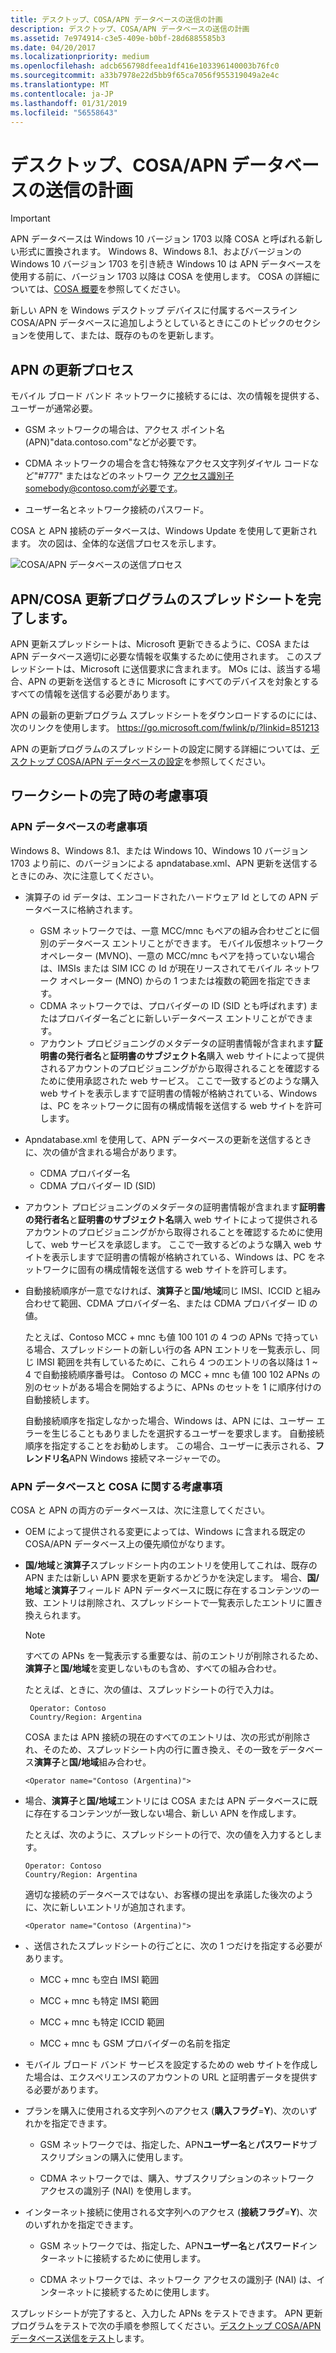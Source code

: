```yaml
---
title: デスクトップ、COSA/APN データベースの送信の計画
description: デスクトップ、COSA/APN データベースの送信の計画
ms.assetid: 7e974914-c3e5-409e-b0bf-28d6885585b3
ms.date: 04/20/2017
ms.localizationpriority: medium
ms.openlocfilehash: adcb656798dfeea1df416e103396140003b76fc0
ms.sourcegitcommit: a33b7978e22d5bb9f65ca7056f955319049a2e4c
ms.translationtype: MT
ms.contentlocale: ja-JP
ms.lasthandoff: 01/31/2019
ms.locfileid: "56558643"
---
```

# <a name="planning-your-desktop-cosaapn-database-submission"></a>デスクトップ、COSA/APN データベースの送信の計画

> [!IMPORTANT]
> APN データベースは Windows 10 バージョン 1703 以降 COSA と呼ばれる新しい形式に置換されます。 Windows 8、Windows 8.1、およびバージョンの Windows 10 バージョン 1703 を引き続き Windows 10 は APN データベースを使用する前に、バージョン 1703 以降は COSA を使用します。 COSA の詳細については、[COSA 概要](cosa-overview.md)を参照してください。

新しい APN を Windows デスクトップ デバイスに付属するベースライン COSA/APN データベースに追加しようとしているときにこのトピックのセクションを使用して、または、既存のものを更新します。

## <a name="the-apn-update-process"></a>APN の更新プロセス

モバイル ブロード バンド ネットワークに接続するには、次の情報を提供する、ユーザーが通常必要。

- GSM ネットワークの場合は、アクセス ポイント名 (APN)"data.contoso.com"などが必要です。

- CDMA ネットワークの場合を含む特殊なアクセス文字列ダイヤル コードなど"\#777" またはなどのネットワーク アクセス識別子somebody@contoso.comが必要です。

- ユーザー名とネットワーク接続のパスワード。

COSA と APN 接続のデータベースは、Windows Update を使用して更新されます。 次の図は、全体的な送信プロセスを示します。

![COSA/APN データベースの送信プロセス](images/COSA_and_APN_database_submission_process_diagram.png "COSA/APN データベースの送信プロセス")

## <a name="complete-the-apncosa-update-spreadsheet"></a>APN/COSA 更新プログラムのスプレッドシートを完了します。

APN 更新スプレッドシートは、Microsoft 更新できるように、COSA または APN データベース適切に必要な情報を収集するために使用されます。 このスプレッドシートは、Microsoft に送信要求に含まれます。 MOs には、該当する場合、APN の更新を送信するときに Microsoft にすべてのデバイスを対象とするすべての情報を送信する必要があります。

APN の最新の更新プログラム スプレッドシートをダウンロードするのにには、次のリンクを使用します。 <https://go.microsoft.com/fwlink/p/?linkid=851213>

APN の更新プログラムのスプレッドシートの設定に関する詳細については、[デスクトップ COSA/APN データベースの設定](desktop-cosa-apn-database-settings.md)を参照してください。

## <a name="considerations-when-completing-the-spreadsheet"></a>ワークシートの完了時の考慮事項

### <a name="apn-database-considerations"></a>APN データベースの考慮事項

Windows 8、Windows 8.1、または Windows 10、Windows 10 バージョン 1703 より前に、のバージョンによる apndatabase.xml、APN 更新を送信するときにのみ、次に注意してください。

- 演算子の id データは、エンコードされたハードウェア Id としての APN データベースに格納されます。
  -   GSM ネットワークでは、一意 MCC/mnc もペアの組み合わせごとに個別のデータベース エントリことができます。 モバイル仮想ネットワーク オペレーター (MVNO)、一意の MCC/mnc もペアを持っていない場合は、IMSIs または SIM ICC の Id が現在リースされてモバイル ネットワーク オペレーター (MNO) からの 1 つまたは複数の範囲を指定できます。
  -   CDMA ネットワークでは、プロバイダーの ID (SID とも呼ばれます) またはプロバイダー名ごとに新しいデータベース エントリことができます。
  -   アカウント プロビジョニングのメタデータの証明書情報が含まれます**証明書の発行者名**と**証明書のサブジェクト名**購入 web サイトによって提供されるアカウントのプロビジョニングがから取得されることを確認するために使用承認された web サービス。 ここで一致するどのような購入 web サイトを表示しますで証明書の情報が格納されている、Windows は、PC をネットワークに固有の構成情報を送信する web サイトを許可します。

- Apndatabase.xml を使用して、APN データベースの更新を送信するときに、次の値が含まれる場合があります。       
    - CDMA プロバイダー名
    - CDMA プロバイダー ID (SID)

- アカウント プロビジョニングのメタデータの証明書情報が含まれます**証明書の発行者名**と**証明書のサブジェクト名**購入 web サイトによって提供されるアカウントのプロビジョニングがから取得されることを確認するために使用して、web サービスを承認します。 ここで一致するどのような購入 web サイトを表示しますで証明書の情報が格納されている、Windows は、PC をネットワークに固有の構成情報を送信する web サイトを許可します。 

- 自動接続順序が一意でなければ、**演算子**と**国/地域**同じ IMSI、ICCID と組み合わせて範囲、CDMA プロバイダー名、または CDMA プロバイダー ID の値。

  たとえば、Contoso MCC + mnc も値 100 101 の 4 つの APNs で持っている場合、スプレッドシートの新しい行の各 APN エントリを一覧表示し、同じ IMSI 範囲を共有しているために、これら 4 つのエントリの各以降は 1 ~ 4 で自動接続順序番号は。 Contoso の MCC + mnc も値 100 102 APNs の別のセットがある場合を開始するように、APNs のセットを 1 に順序付けの自動接続します。

  自動接続順序を指定しなかった場合、Windows は、APN には、ユーザー エラーを生じることもありましたを選択するユーザーを要求します。 自動接続順序を指定することをお勧めします。 この場合、ユーザーに表示される、**フレンドリ名**APN Windows 接続マネージャーでの。

### <a name="apn-database-and-cosa-considerations"></a>APN データベースと COSA に関する考慮事項

COSA と APN の両方のデータベースは、次に注意してください。

- OEM によって提供される変更によっては、Windows に含まれる既定の COSA/APN データベース上の優先順位がなります。

- **国/地域**と**演算子**スプレッドシート内のエントリを使用してこれは、既存の APN または新しい APN 要求を更新するかどうかを決定します。 場合、**国/地域**と**演算子**フィールド APN データベースに既に存在するコンテンツの一致、エントリは削除され、スプレッドシートで一覧表示したエントリに置き換えられます。

    >[!NOTE]
    >すべての APNs を一覧表示する重要なは、前のエントリが削除されるため、**演算子**と**国/地域**を変更しないものも含め、すべての組み合わせ。

    たとえば、ときに、次の値は、スプレッドシートの行で入力は。

    ```syntax
     Operator: Contoso
     Country/Region: Argentina
    ```

    COSA または APN 接続の現在のすべてのエントリは、次の形式が削除され、そのため、スプレッドシート内の行に置き換え、その一致をデータベース**演算子**と**国/地域**組み合わせ。

    ```syntax
    <Operator name="Contoso (Argentina)">
    ```

-   場合、**演算子**と**国/地域**エントリには COSA または APN データベースに既に存在するコンテンツが一致しない場合、新しい APN を作成します。

    たとえば、次のように、スプレッドシートの行で、次の値を入力するとします。

    ```syntax
    Operator: Contoso
    Country/Region: Argentina
    ```

    適切な接続のデータベースではない、お客様の提出を承諾した後次のように、次に新しいエントリが追加されます。

    ```syntax
    <Operator name="Contoso (Argentina)">
    ```

-   、送信されたスプレッドシートの行ごとに、次の 1 つだけを指定する必要があります。

    -   MCC + mnc も空白 IMSI 範囲

    -   MCC + mnc も特定 IMSI 範囲

    -   MCC + mnc も特定 ICCID 範囲

    -   MCC + mnc も GSM プロバイダーの名前を指定

-   モバイル ブロード バンド サービスを設定するための web サイトを作成した場合は、エクスペリエンスのアカウントの URL と証明書データを提供する必要があります。

-   プランを購入に使用される文字列へのアクセス (**購入フラグ**=**Y**)、次のいずれかを指定できます。

    -   GSM ネットワークでは、指定した、APN**ユーザー名**と**パスワード**サブスクリプションの購入に使用します。

    -   CDMA ネットワークでは、購入、サブスクリプションのネットワーク アクセスの識別子 (NAI) を使用します。

-   インターネット接続に使用される文字列へのアクセス (**接続フラグ**=**Y**)、次のいずれかを指定できます。

    -   GSM ネットワークでは、指定した、APN**ユーザー名**と**パスワード**インターネットに接続するために使用します。

    -   CDMA ネットワークでは、ネットワーク アクセスの識別子 (NAI) は、インターネットに接続するために使用します。 

スプレッドシートが完了すると、入力した APNs をテストできます。 APN 更新プログラムをテストで次の手順を参照してください。[デスクトップ COSA/APN データベース送信をテスト](testing-your-desktop-cosa-apn-database-submission.md)します。

